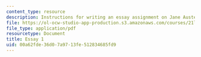 ```yaml
---
content_type: resource
description: Instructions for writing an essay assignment on Jane Austen.
file: https://ol-ocw-studio-app-production.s3.amazonaws.com/courses/21l-003-2-reading-fiction-fall-2006/00a62fde36d07a9713fe512834685fd9_essay1.pdf
file_type: application/pdf
resourcetype: Document
title: Essay 1
uid: 00a62fde-36d0-7a97-13fe-512834685fd9
---
```

